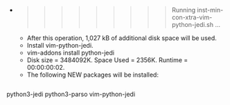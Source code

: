 * >>>>>>>>> Running inst-min-con-xtra-vim-python-jedi.sh ...
  * After this operation, 1,027 kB of additional disk space will be used.
  * Install vim-python-jedi.
  * vim-addons install python-jedi
  * Disk size = 3484092K. Space Used = 2356K. Runtime = 00:00:00:02.
  * The following NEW packages will be installed:
  ```bash
python3-jedi python3-parso vim-python-jedi
  ```
